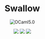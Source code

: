 <div align="center">

# Swallow

![OCaml5.0](https://img.shields.io/badge/OCaml5.0.0-%23EC6813)

![](https://github.com/muqiuhan/swallow/workflows/Linux/badge.svg)
![](https://github.com/muqiuhan/swallow/workflows/Windows/badge.svg)
![](https://github.com/muqiuhan/swallow/workflows/MacOS/badge.svg)

</div>
